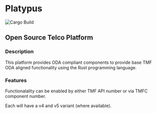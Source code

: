 # Platypus
![Cargo Build](https://github.com/rruckley/platypus/actions/workflows/rust.yml/badge.svg)

## Open Source Telco Platform
### Description
This platform provides ODA compliant components to provide base TMF ODA aligned functionality using the Rust programming language. 
 
### Features 
Functionalality can be enabled by either TMF API number or via TMFC component number.

Each will have a v4 and v5 variant (where available).
